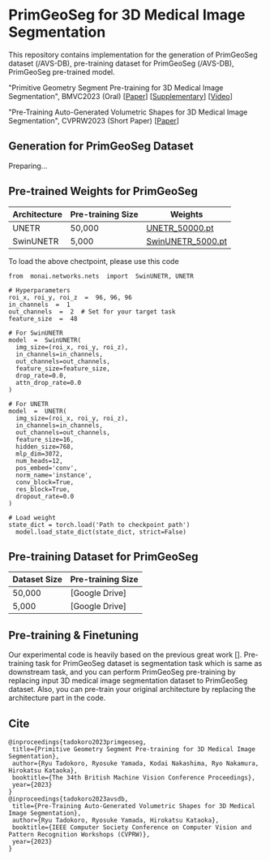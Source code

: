 # PrimGeoSeg for 3D Medical Image Segmentation
This repository contains implementation for the generation of PrimGeoSeg dataset (/AVS-DB), pre-training dataset for PrimGeoSeg (/AVS-DB), PrimGeoSeg pre-trained model. 

"Primitive Geometry Segment Pre-training for 3D Medical Image Segmentation", BMVC2023 (Oral) [[Paper](https://papers.bmvc2023.org/0152.pdf)] [[Supplementary](https://bmvc2022.mpi-inf.mpg.de/BMVC2023/0152_supp.zip)] [[Video](https://bmvc2022.mpi-inf.mpg.de/BMVC2023/0152_video.mp4)]

"Pre-Training Auto-Generated Volumetric Shapes for 3D Medical Image Segmentation", CVPRW2023 (Short Paper) [[Paper](https://openaccess.thecvf.com/content/CVPR2023W/ECV/papers/Tadokoro_Pre-Training_Auto-Generated_Volumetric_Shapes_for_3D_Medical_Image_Segmentation_CVPRW_2023_paper.pdf)]

## Generation for PrimGeoSeg Dataset
Preparing...

## Pre-trained Weights for PrimGeoSeg
|Architecture |Pre-training Size                          |Weights                         |
|----------------|-------------------------------|-----------------------------|
|UNETR|50,000|[UNETR_50000.pt](https://drive.google.com/file/d/1NP_WmRswaOSywqrHw_yTAaFjPhwgi34Y/view?usp=drive_link)|
|SwinUNETR          |5,000|[SwinUNETR_5000.pt](https://drive.google.com/file/d/1NbQqa2jolWbFUYriugNoW4d_vgFykn6m/view?usp=drive_link)|

To load the above chectpoint, please use this code

```
from  monai.networks.nets  import  SwinUNETR, UNETR

# Hyperparameters
roi_x, roi_y, roi_z  =  96, 96, 96
in_channels  =  1
out_channels  =  2  # Set for your target task
feature_size  =  48

# For SwinUNETR
model  =  SwinUNETR(
  img_size=(roi_x, roi_y, roi_z),
  in_channels=in_channels,
  out_channels=out_channels,
  feature_size=feature_size,
  drop_rate=0.0,
  attn_drop_rate=0.0
)

# For UNETR
model  =  UNETR(
  img_size=(roi_x, roi_y, roi_z),
  in_channels=in_channels,
  out_channels=out_channels,
  feature_size=16,
  hidden_size=768,
  mlp_dim=3072,
  num_heads=12,
  pos_embed='conv',
  norm_name='instance',
  conv_block=True,
  res_block=True,
  dropout_rate=0.0
)
	
# Load weight 
state_dict = torch.load('Path to checkpoint path')
  model.load_state_dict(state_dict, strict=False)
```


## Pre-training Dataset for PrimGeoSeg
|Dataset Size |Pre-training Size                          |
|----------------|-------------------------------|
|50,000|[Google Drive]            |
|5,000          |[Google Drive]            |


## Pre-training & Finetuning
Our experimental code is heavily based on the previous great work []. Pre-training task for PrimGeoSeg dataset is segmentation task which is same as downstream task, and you can perform PrimGeoSeg pre-training by replacing input 3D medical image segmentation dataset to PrimGeoSeg dataset. Also, you can pre-train your original architecture by replacing the architecture part in the code. 

## Cite

 ```
@inproceedings{tadokoro2023primgeoseg,
  title={Primitive Geometry Segment Pre-training for 3D Medical Image Segmentation},
  author={Ryu Tadokoro, Ryosuke Yamada, Kodai Nakashima, Ryo Nakamura, Hirokatsu Kataoka},
  booktitle={The 34th British Machine Vision Conference Proceedings},
  year={2023}
}
@inproceedings{tadokoro2023avsdb,
  title={Pre-Training Auto-Generated Volumetric Shapes for 3D Medical Image Segmentation},
  author={Ryu Tadokoro, Ryosuke Yamada, Hirokatsu Kataoka},
  booktitle={IEEE Computer Society Conference on Computer Vision and Pattern Recognition Workshops (CVPRW)},
  year={2023}
}
```

